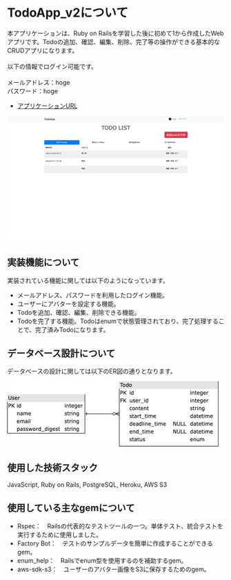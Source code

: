 # TodoApp_v2について
本アプリケーションは、Ruby on Railsを学習した後に初めて1から作成したWebアプリです。Todoの追加、確認、編集、削除、完了等の操作ができる基本的なCRUDアプリになります。
<br><br>
以下の情報でログイン可能です。<br><br>
メールアドレス：hoge<br>
パスワード：hoge
<br>
- [アプリケーションURL](https://todo-deadline-management-app.herokuapp.com/todos)
<img width="1000" alt="top画像" src="./public/images/todo_top.png">

## 実装機能について
実装されている機能に関しては以下のようになっています。
- メールアドレス、パスワードを利用したログイン機能。
- ユーザーにアバターを設定する機能。
- Todoを追加、確認、編集、削除できる機能。
- Todoを完了する機能。Todoはenumで状態管理されており、完了処理することで、完了済みTodoになります。

## データベース設計について
データベースの設計に関しては以下のER図の通りとなります。

<img width="490" alt="ER" src="./public/images/ER.png">

## 使用した技術スタック
JavaScript, Ruby on Rails, PostgreSQL, Heroku, AWS S3

## 使用している主なgemについて
- Rspec：　Railsの代表的なテストツールの一つ。単体テスト、統合テストを実行するために使用しました。
- Factory Bot：　テストのサンプルデータを簡単に作成することができるgem。
- enum_help：　Railsでenum型を使用するのを補助するgem。
- aws-sdk-s3：　ユーザーのアバター画像をS3に保存するためのgem。
